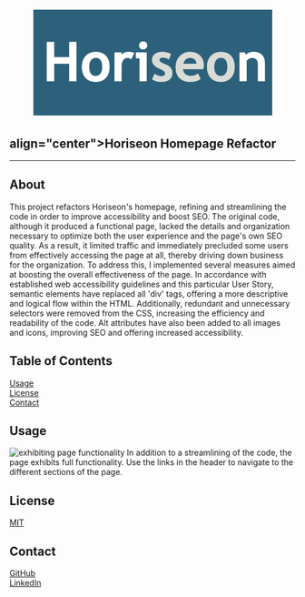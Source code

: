 # <h1 align="center">![Horiseon](./assets/images/horiseon-icon.png)</h1><h2>align="center">Horiseon Homepage Refactor</h2>
---
## About
This project refactors Horiseon's homepage, refining and streamlining the code in order to improve accessibility and boost SEO. The original code, although it produced a functional page, lacked the details and organization necessary to optimize both the user experience and the page's own SEO quality. As a result, it limited traffic and immediately precluded some users from effectively accessing the page at all, thereby driving down business for the organization.
To address this, I implemented several measures aimed at boosting the overall effectiveness of the page. In accordance with established web accessibility guidelines and this particular User Story, semantic elements have replaced all 'div' tags, offering a more descriptive and logical flow within the HTML. Additionally, redundant and unnecessary selectors were removed from the CSS, increasing the efficiency and readability of the code. Alt attributes have also been added to all images and icons, improving SEO and offering increased accessibility.
## Table of Contents
[Usage](#usage)  
[License](#license)  
[Contact](#contact)

## Usage
![exhibiting page functionality](/assets/images/horiseon-usage.gif)
In addition to a streamlining of the code, the page exhibits full functionality. Use the links in the header to navigate to the different sections of the page.

## License
[MIT](LICENSE.txt)

## Contact
[GitHub](https://github.com/bdilollo)  
[LinkedIn](https://www.linkedin.com/in/bradley-dilollo/)
